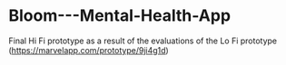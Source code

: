 # Bloom---Mental-Health-App
Final Hi Fi prototype as a result of the evaluations of the Lo Fi prototype (https://marvelapp.com/prototype/9ji4g1d)
